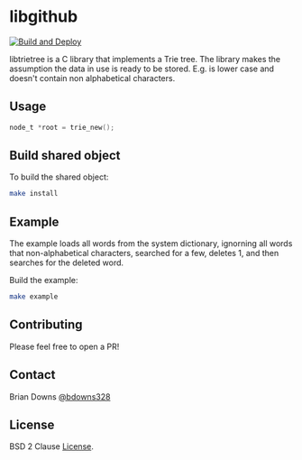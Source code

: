 # libgithub

[![Build and Deploy](https://github.com/briandowns/libtrietree/actions/workflows/main.yml/badge.svg)](https://github.com/briandowns/libtrietree/actions/workflows/compile_example.yml/badge.svg)

libtrietree is a C library that implements a Trie tree. The library makes the assumption the data in use is ready to be stored. E.g. is lower case and doesn't contain non alphabetical characters.

## Usage

```c
node_t *root = trie_new();
```

## Build shared object

To build the shared object:

```sh
make install
```

## Example 

The example loads all words from the system dictionary, ignorning all words that non-alphabetical characters, searched for a few, deletes 1, and then searches for the deleted word.

Build the example:

```sh
make example
```


## Contributing

Please feel free to open a PR!

## Contact

Brian Downs [@bdowns328](http://twitter.com/bdowns328)

## License

BSD 2 Clause [License](/LICENSE).
